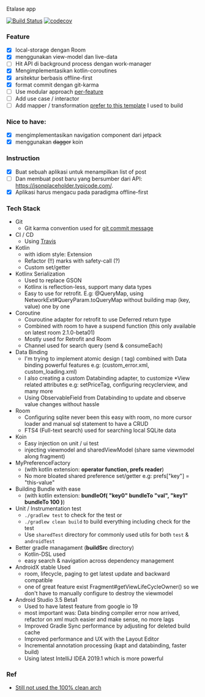 Etalase app

[![Build Status](https://api.travis-ci.com/mochadwi/android-etalase-app.svg?token=MDmpsR9WdU6boPPrUjts&branch=master)](https://travis-ci.com/mochadwi/android-etalase-app) [![codecov](https://codecov.io/gh/mochadwi/android-etalase-app/branch/master/graph/badge.svg)](https://codecov.io/gh/mochadwi/android-etalase-app)

### Feature
- [x] local-storage dengan Room
- [x] menggunakan view-model dan live-data
- [ ] Hit API di background process dengan work-manager
- [x] Mengimplementasikan kotlin-coroutines
- [x] arsitektur berbasis offline-first
- [x] format commit dengan git-karma
- [ ] Use modular approach [per-feature](https://github.com/mochadwi/android-news-app)
- [ ] Add use case / interactor
- [ ] Add mapper / transformation [prefer to this template](https://github.com/hipe-id/clean-arch-mvvm-template/tree/develop) I used to build

### Nice to have:
- [x] mengimplementasikan navigation component dari jetpack
- [x] menggunakan ~~dagger~~ koin

### Instruction
- [x] Buat sebuah aplikasi untuk menampilkan list of post
- [ ] Dan membuat post baru yang bersumber dari API: https://jsonplaceholder.typicode.com/.
- [x] Aplikasi harus mengacu pada paradigma offline-first

### Tech Stack
- Git
  - Git karma convention used for [git commit message](https://plugins.jetbrains.com/plugin/9861-git-commit-template)
- CI / CD
  - Using [Travis](https://github.com/mochadwi/android-etalase-app/blob/master/.travis.yml)
- Kotlin
  - with idiom style: Extension
  - Refactor (!!) marks with safety-call (?)
  - Custom set/getter
- Kotlinx Serialization
  - Used to replace GSON
  - Kotlinx is reflection-less, support many data types
  - Easy to use for retrofit. E.g: @QueryMap, using NetworkExt#QueryParam.toQueryMap without building map (key, value) one by one
- Coroutine
  - Couroutine adapter for retrofit to use Deferred return type
  - Combined with room to have a suspend function (this only available on latest room 2.1.0-beta01)
  - Mostly used for Retrofit and Room
  - Channel used for search query (send & consumeEach)
- Data Binding
  - I'm trying to implement atomic design (<include> tag) combined with Data binding powerful features e.g: (custom_error.xml, custom_loading.xml)
  - I also creating a custom Databinding adapter, to customize *View related attributes e.g: setPriceTag, configuring recyclerview, and many more
  - Using ObservableField from Databinding to update and observe value changes without hassle
- Room
  - Configuring sqlite never been this easy with room, no more cursor loader and manual sql statement to have a CRUD
  - FTS4 (Full-text search) used for searching local SQLite data
- Koin
  - Easy injection on unit / ui test
  - injecting viewmodel and sharedViewModel (share same viewmodel along fragment)
- MyPreferenceFactory
  - (with kotlin extension: **operator function, prefs reader**)
  - No more bloated shared preference set/getter e.g: prefs["key"] = "this-value"
- Building Bundle with ease
  - (with kotlin extension: **bundleOf( "key0" bundleTo "val", "key1" bundleTo 100  )**)
- Unit / Instrumentation test
  - `./gradlew test` to check for the test or
  - `./gradlew clean build` to build everything including check for the test
  - Use `sharedTest` directory for commonly used utils for both `test` & `androidTest`
- Better gradle managament (**buildSrc** directory)
  - Kotlin-DSL used
  - easy search & navigation across dependency management
- AndroidX stable Used
  - room, lifecycle, paging to get latest update and backward compatible
  - one of great feature exist Fragment#getViewLifeCycleOwner() so we don't have to manually configure to destroy the viewmodel
- Android Studio 3.5 Beta1
  - Used to have latest feature from google io 19
  - most important was: Data binding compiler error now arrived, refactor on xml much easier and make sense, no more lags
  - Improved Gradle Sync performance by adjusting for deleted build cache
  - Improved performance and UX with the Layout Editor
  - Incremental annotation processing (kapt and databinding, faster build)
  - Using latest IntelliJ IDEA 2019.1 which is more powerful

### Ref
- [Still not used the 100% clean arch](https://proandroiddev.com/a-guided-tour-inside-a-clean-architecture-code-base-48bb5cc9fc97)

